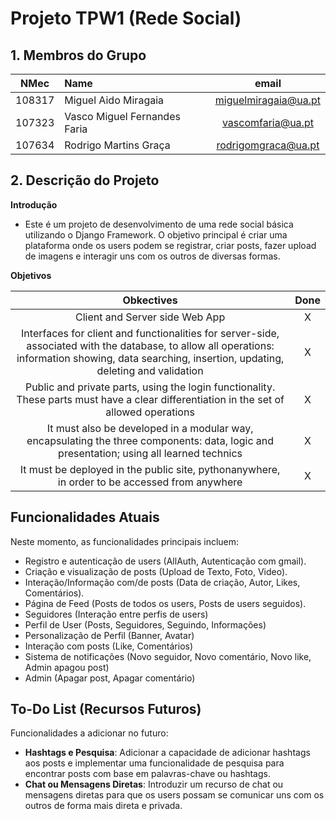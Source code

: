 # Projeto TPW1 (Rede Social)

## 1. Membros do Grupo

| NMec | Name | email | 
|:---: |:---|:---:|
| 108317 | Miguel Aido Miragaia          | [miguelmiragaia@ua.pt](https://github.com/Miragaia)      |
| 107323 | Vasco Miguel Fernandes Faria  | [vascomfaria@ua.pt](https://github.com/Vasco-Faria)      |
| 107634 | Rodrigo Martins Graça         | [rodrigomgraca@ua.pt](https://github.com/rodrigograc4)   |

## 2. Descrição do Projeto
**Introdução**
- Este é um projeto de desenvolvimento de uma rede social básica utilizando o Django Framework. O objetivo principal é criar uma plataforma onde os users podem se registrar, criar posts, fazer upload de imagens e interagir uns com os outros de diversas formas.

**Objetivos**

| Obkectives | Done |
|:---: |:---:|
| Client and Server side Web App| X |
| Interfaces for client and functionalities for server-side, associated with the database, to allow all operations: information showing, data searching, insertion, updating, deleting and validation| X |
| Public and private parts, using the login functionality. These parts must have a clear differentiation in the set of allowed operations| X |
| It must also be developed in a modular way, encapsulating the three components: data, logic and presentation; using all learned technics | X |
| It must be deployed in the public site, pythonanywhere, in order to be accessed from anywhere | X |

## Funcionalidades Atuais

Neste momento, as funcionalidades principais incluem:
- Registro e autenticação de users (AllAuth, Autenticação com gmail).
- Criação e visualização de posts (Upload de Texto, Foto, Video).
- Interação/Informação com/de posts (Data de criação, Autor, Likes, Comentários).
- Página de Feed (Posts de todos os users, Posts de users seguidos).
- Seguidores (Interação entre perfis de users)
- Perfil de User (Posts, Seguidores, Seguindo, Informações)
- Personalização de Perfil (Banner, Avatar)
- Interação com posts (Like, Comentários)
- Sistema de notificações (Novo seguidor, Novo comentário, Novo like, Admin apagou post)
- Admin (Apagar post, Apagar comentário)


## To-Do List (Recursos Futuros)

Funcionalidades a adicionar no futuro:
- **Hashtags e Pesquisa**: Adicionar a capacidade de adicionar hashtags aos posts e implementar uma funcionalidade de pesquisa para encontrar posts com base em palavras-chave ou hashtags.
- **Chat ou Mensagens Diretas**: Introduzir um recurso de chat ou mensagens diretas para que os users possam se comunicar uns com os outros de forma mais direta e privada.

